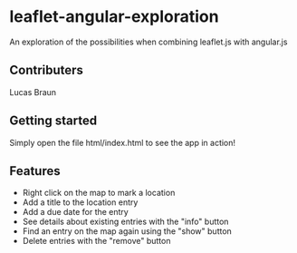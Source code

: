 # leaflet-angular-exploration
An exploration of the possibilities when combining leaflet.js with angular.js

## Contributers
Lucas Braun

## Getting started
Simply open the file html/index.html to see the app in action!

## Features
* Right click on the map to mark a location
* Add a title to the location entry
* Add a due date for the entry
* See details about existing entries with the "info" button
* Find an entry on the map again using the "show" button
* Delete entries with the "remove" button

